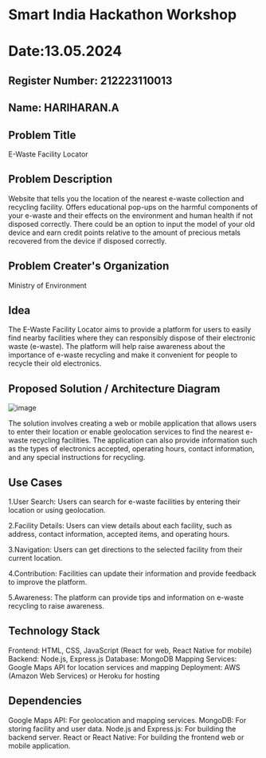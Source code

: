 # Smart India Hackathon Workshop
# Date:13.05.2024
## Register Number: 212223110013
## Name: HARIHARAN.A
## Problem Title
E-Waste Facility Locator
## Problem Description
Website that tells you the location of the nearest e-waste collection and recycling facility. Offers educational pop-ups on the harmful components of your e-waste and their effects on the environment and human health if not disposed correctly. There could be an option to input the model of your old device and earn credit points relative to the amount of precious metals recovered from the device if disposed correctly.
## Problem Creater's Organization
Ministry of Environment

## Idea

The E-Waste Facility Locator aims to provide a platform for users to easily find nearby facilities where they can responsibly dispose of their electronic waste (e-waste). The platform will help raise awareness about the importance of e-waste recycling and make it convenient for people to recycle their old electronics.


## Proposed Solution / Architecture Diagram

![image](https://github.com/hariharana59/SIHPS/assets/144980130/c6764253-bb97-4a6c-b669-cc442495d16a)


The solution involves creating a web or mobile application that allows users to enter their location or enable geolocation services to find the nearest e-waste recycling facilities. The application can also provide information such as the types of electronics accepted, operating hours, contact information, and any special instructions for recycling.


## Use Cases

1.User Search: Users can search for e-waste facilities by entering their location or using geolocation.

2.Facility Details: Users can view details about each facility, such as address, contact information, accepted items, and operating hours.

3.Navigation: Users can get directions to the selected facility from their current location.

4.Contribution: Facilities can update their information and provide feedback to improve the platform.

5.Awareness: The platform can provide tips and information on e-waste recycling to raise awareness.


## Technology Stack
Frontend: HTML, CSS, JavaScript (React for web, React Native for mobile)
Backend: Node.js, Express.js
Database: MongoDB
Mapping Services: Google Maps API for location services and mapping
Deployment: AWS (Amazon Web Services) or Heroku for hosting

## Dependencies
Google Maps API: For geolocation and mapping services.
MongoDB: For storing facility and user data.
Node.js and Express.js: For building the backend server.
React or React Native: For building the frontend web or mobile application.

